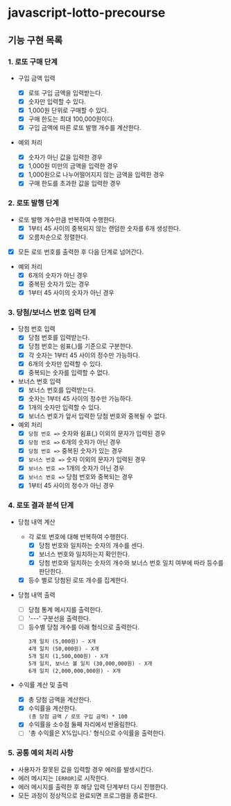 # javascript-lotto-precourse

## 기능 구현 목록

### 1. 로또 구매 단계

- 구입 금액 입력

  - [x] 로또 구입 금액을 입력받는다.
  - [x] 숫자만 입력할 수 있다.
  - [x] 1,000원 단위로 구매할 수 있다.
  - [x] 구매 한도는 최대 100,000원이다.
  - [x] 구입 금액에 따른 로또 발행 개수를 계산한다.

- 예외 처리

  - [x] 숫자가 아닌 값을 입력한 경우
  - [x] 1,000원 미만의 금액을 입력한 경우
  - [x] 1,000원으로 나누어떨어지지 않는 금액을 입력한 경우
  - [x] 구매 한도를 초과한 값을 입력한 경우

### 2. 로또 발행 단계

- 로또 발행 개수만큼 반복하여 수행한다.
  - [x] 1부터 45 사이의 중복되지 않는 랜덤한 숫자를 6개 생성한다.
  - [x] 오름차순으로 정렬한다.
- [x] 모든 로또 번호를 출력한 후 다음 단계로 넘어간다.

- 예외 처리
  - [x] 6개의 숫자가 아닌 경우
  - [x] 중복된 숫자가 있는 경우
  - [x] 1부터 45 사이의 숫자가 아닌 경우

### 3. 당첨/보너스 번호 입력 단계

- 당첨 번호 입력
  - [x] 당첨 번호를 입력받는다.
  - [x] 당첨 번호는 쉼표(,)를 기준으로 구분한다.
  - [x] 각 숫자는 1부터 45 사이의 정수만 가능하다.
  - [x] 6개의 숫자만 입력할 수 있다.
  - [x] 중복되는 숫자를 입력할 수 없다.
- 보너스 번호 입력
  - [x] 보너스 번호를 입력받는다.
  - [x] 숫자는 1부터 45 사이의 정수만 가능하다.
  - [x] 1개의 숫자만 입력할 수 있다.
  - [x] 보너스 번호가 앞서 입력한 당첨 번호와 중복될 수 없다.
- 예외 처리
  - [x] `당첨 번호 =>` 숫자와 쉼표(,) 이외의 문자가 입력된 경우
  - [x] `당첨 번호 =>` 6개의 숫자가 아닌 경우
  - [x] `당첨 번호 =>` 중복된 숫자가 있는 경우
  - [x] `보너스 번호 =>` 숫자 이외의 문자가 입력된 경우
  - [x] `보너스 번호 =>` 1개의 숫자가 아닌 경우
  - [x] `보너스 번호 =>` 당첨 번호와 중복되는 경우
  - [x] 1부터 45 사이의 정수가 아닌 경우

### 4. 로또 결과 분석 단계

- 당첨 내역 계산

  - 각 로또 번호에 대해 반복하여 수행한다.
    - [x] 당첨 번호와 일치하는 숫자의 개수를 센다.
    - [x] 보너스 번호와 일치하는지 확인한다.
    - [x] 당첨 번호와 일치하는 숫자의 개수와 보너스 번호 일치 여부에 따라 등수를 판단한다.
  - [x] 등수 별로 당첨된 로또 개수를 집계한다.

- 당첨 내역 출력
  - [ ] 당첨 통계 메시지를 출력한다.
  - [ ] '---' 구분선을 출력한다.
  - [ ] 등수별 당첨 개수를 아래 형식으로 출력한다.
    ```
    3개 일치 (5,000원) - X개
    4개 일치 (50,000원) - X개
    5개 일치 (1,500,000원) - X개
    5개 일치, 보너스 볼 일치 (30,000,000원) - X개
    6개 일치 (2,000,000,000원) - X개
    ```
- 수익률 계산 및 출력
  - [x] 총 당첨 금액을 계산한다.
  - [x] 수익률을 계산한다. <br>
        `(총 당첨 금액 / 로또 구입 금액) * 100`
  - [x] 수익률을 소수점 둘째 자리에서 반올림한다.
  - [ ] '총 수익률은 X%입니다.' 형식으로 수익률을 출력한다.

### 5. 공통 예외 처리 사항

- 사용자가 잘못된 값을 입력할 경우 에러를 발생시킨다.
- 에러 메시지는 `[ERROR]`로 시작한다.
- 에러 메시지를 출력한 후 해당 입력 단계부터 다시 진행한다.
- 모든 과정이 정상적으로 완료되면 프로그램을 종료한다.
